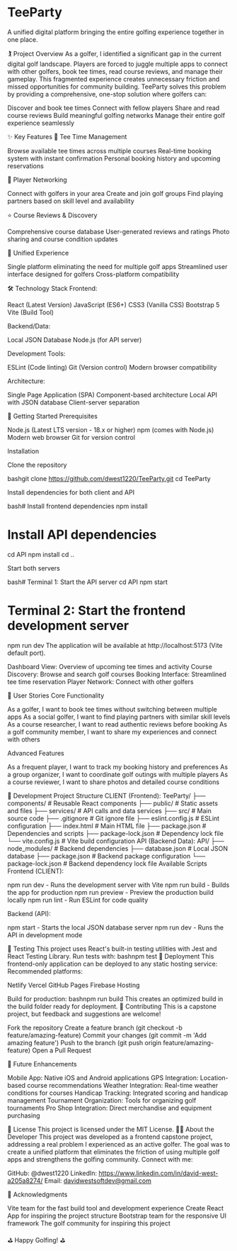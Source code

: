 # TeeParty

A unified digital platform bringing the entire golfing experience together in one place.

🏌️ Project Overview
As a golfer, I identified a significant gap in the current digital golf landscape. Players are forced to juggle multiple apps to connect with other golfers, book tee times, read course reviews, and manage their gameplay. This fragmented experience creates unnecessary friction and missed opportunities for community building.
TeeParty solves this problem by providing a comprehensive, one-stop solution where golfers can:

Discover and book tee times
Connect with fellow players
Share and read course reviews
Build meaningful golfing networks
Manage their entire golf experience seamlessly

✨ Key Features
🎯 Tee Time Management

Browse available tee times across multiple courses
Real-time booking system with instant confirmation
Personal booking history and upcoming reservations

👥 Player Networking

Connect with golfers in your area
Create and join golf groups
Find playing partners based on skill level and availability

⭐ Course Reviews & Discovery

Comprehensive course database
User-generated reviews and ratings
Photo sharing and course condition updates

📱 Unified Experience

Single platform eliminating the need for multiple golf apps
Streamlined user interface designed for golfers
Cross-platform compatibility

🛠️ Technology Stack
Frontend:

React (Latest Version)
JavaScript (ES6+)
CSS3 (Vanilla CSS)
Bootstrap 5
Vite (Build Tool)

Backend/Data:

Local JSON Database
Node.js (for API server)

Development Tools:

ESLint (Code linting)
Git (Version control)
Modern browser compatibility

Architecture:

Single Page Application (SPA)
Component-based architecture
Local API with JSON database
Client-server separation

🚀 Getting Started
Prerequisites

Node.js (Latest LTS version - 18.x or higher)
npm (comes with Node.js)
Modern web browser
Git for version control

Installation

Clone the repository

bashgit clone https://github.com/dwest1220/TeeParty.git
cd TeeParty

Install dependencies for both client and API

bash# Install frontend dependencies
npm install

# Install API dependencies
cd API
npm install
cd ..

Start both servers

bash# Terminal 1: Start the API server
cd API
npm start

# Terminal 2: Start the frontend development server
npm run dev
The application will be available at http://localhost:5173 (Vite default port).

Dashboard View: Overview of upcoming tee times and activity
Course Discovery: Browse and search golf courses
Booking Interface: Streamlined tee time reservation
Player Network: Connect with other golfers

🎯 User Stories
Core Functionality

As a golfer, I want to book tee times without switching between multiple apps
As a social golfer, I want to find playing partners with similar skill levels
As a course researcher, I want to read authentic reviews before booking
As a golf community member, I want to share my experiences and connect with others

Advanced Features

As a frequent player, I want to track my booking history and preferences
As a group organizer, I want to coordinate golf outings with multiple players
As a course reviewer, I want to share photos and detailed course conditions

🔧 Development
Project Structure
CLIENT (Frontend):
TeeParty/
├── components/           # Reusable React components
├── public/              # Static assets and files
├── services/            # API calls and data services
├── src/                 # Main source code
├── .gitignore          # Git ignore file
├── eslint.config.js    # ESLint configuration
├── index.html          # Main HTML file
├── package.json        # Dependencies and scripts
├── package-lock.json   # Dependency lock file
└── vite.config.js      # Vite build configuration
API (Backend Data):
API/
├── node_modules/       # Backend dependencies
├── database.json       # Local JSON database
├── package.json        # Backend package configuration
└── package-lock.json   # Backend dependency lock file
Available Scripts
Frontend (CLIENT):

npm run dev - Runs the development server with Vite
npm run build - Builds the app for production
npm run preview - Preview the production build locally
npm run lint - Run ESLint for code quality

Backend (API):

npm start - Starts the local JSON database server
npm run dev - Runs the API in development mode

🧪 Testing
This project uses React's built-in testing utilities with Jest and React Testing Library.
Run tests with:
bashnpm test
🚀 Deployment
This frontend-only application can be deployed to any static hosting service:
Recommended platforms:

Netlify
Vercel
GitHub Pages
Firebase Hosting

Build for production:
bashnpm run build
This creates an optimized build in the build folder ready for deployment.
🤝 Contributing
This is a capstone project, but feedback and suggestions are welcome!

Fork the repository
Create a feature branch (git checkout -b feature/amazing-feature)
Commit your changes (git commit -m 'Add amazing feature')
Push to the branch (git push origin feature/amazing-feature)
Open a Pull Request

📝 Future Enhancements

Mobile App: Native iOS and Android applications
GPS Integration: Location-based course recommendations
Weather Integration: Real-time weather conditions for courses
Handicap Tracking: Integrated scoring and handicap management
Tournament Organization: Tools for organizing golf tournaments
Pro Shop Integration: Direct merchandise and equipment purchasing

📄 License
This project is licensed under the MIT License.
👨‍💻 About the Developer
This project was developed as a frontend capstone project, addressing a real problem I experienced as an active golfer. The goal was to create a unified platform that eliminates the friction of using multiple golf apps and strengthens the golfing community.
Connect with me:

GitHub: @dwest1220
LinkedIn: https://www.linkedin.com/in/david-west-a205a8274/
Email: davidwestsoftdev@gmail.com

🙏 Acknowledgments

Vite team for the fast build tool and development experience
Create React App for inspiring the project structure
Bootstrap team for the responsive UI framework
The golf community for inspiring this project


⛳ Happy Golfing! ⛳
